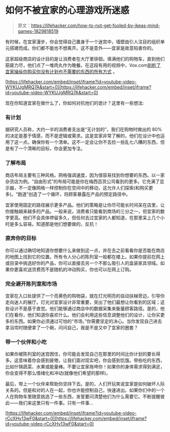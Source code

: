 # 如何不被宜家的心理游戏所迷惑

> 原文：<https://lifehacker.com/how-to-not-get-fooled-by-ikeas-mind-games-1829818519>

有时候，在宜家漫步，你会觉得自己置身于一个迷宫中，墙壁由引人注目的组织单元搭建而成。你们都不能也不想离开。这不是意外——宜家是故意陷害你的。



这家超级商店的设计目的是让消费者在大厅里徘徊，填满他们的购物车，直到他们筋疲力尽，他们点了一堆肉丸作为晚餐。在这段有用的视频中，Vox.com[剖析了宜家操纵你购买你没有计划也不需要的东西的所有方式](https://www.youtube.com/watch?v=WYKUJgMRQ7A) 。

 [https://lifehacker.com/embed/inset/iframe?id=youtube-video-WYKUJgMRQ7A&start=0](https://lifehacker.com/embed/inset/iframe?id=youtube-video-WYKUJgMRQ7A&start=0) 

现在你知道宜家在做什么了，你如何对抗他们的诡计？这里有一些想法:

### 有计划

据研究人员称，大约一半的消费者支出是“无计划的”，我们在购物时做出的 80%的决定是基于情感，而不是逻辑或需求。这是宜家非常了解的，他们在设计中也运用了这一点。确保你有一个清单。这不一定会让你不去捡一些乱七八糟的东西，但是有了一个清晰的目标，你会更加专注。

### 了解布局

商店布局主要有三种风格。网格强调速度，因为很容易找到你想要的东西。以一家杂货店为例。“自由形式”的布局可能是你在梅西百货公司看到的更多。它充满了显示器，不一定像网格一样控制你在空间中的移动，这允许人们探索(和购买更多)。“跑道”创造了一个循环，将顾客暴露在产品的预定路径中。

宜家使用固定的路径展示更多产品。他们的策略是让你尽可能长时间呆在店里，让你接触越来越多的产品。一般来说，消费者只能看到商场的三分之一，但宜家的数字更高。他们不会具体停留多久，但任何去过宜家的人都知道，在那里呆上几个小时是多么容易。知道那是他们想要做的，反抗！

### 直奔你的目标

你可以通过确切地知道你想要什么来做到这一点，并在去之前看看你是否能在商店的地图上找到它的位置。所有令人分心的陈列室一般都在楼上。如果你提前在网上或目录中挑选好你的产品，你可以直接去另一个不那么吸引人的盒装家具领域。如果你更喜欢送货费而不是随机的冲动购买，你也可以在网上订购。

### 完全避开陈列室和市场

宜家在入口处提供了一个亮黄色的购物袋，就在灯光明亮的自动扶梯旁边，引导你走向迷人的展厅。灯光对宜家设计非常重要，突出了他们最想让你看到的区域；这些设计不是基于直觉。他们能够通过商店中的数据采集来衡量顾客路径。是的，他们在看你，他们知道你喜欢什么。他们会利用这些信息调整他们的设计，让你买更多的东西。如果你必须通过可怕的“市场，”你需要坚定的决心。当你发现自己进去拿浴帘时随便拿了一个碗，问问自己，我是不是又中了宜家的圈套？

### 带一个伙伴和小吃

如果你被陈列室的迷宫困住，你可能会发现自己在那里的时间比你计划的要长得多。这意味着你会感到疲倦，让我们面对现实吧，你会感到饥饿。带些吃的东西，比如什锦蔬菜、水果或能量棒。不要让宜家拖垮你！如果你的身体需求得到满足，你会变得不那么情绪化和冲动(就像他们希望的那样)。

最后，带上一个伙伴来帮助你坚持下去。是的，人们开玩笑说宜家是如何破坏人际关系的。但是和对的人在一起，你也许能控制自己，快速进出。如果你们中的一个人在购物车里随意挑选了一些东西，发誓要问清楚他们为什么需要它。不断提醒彼此——我们来这里只有一件事。只有一件事...

 [https://lifehacker.com/embed/inset/iframe?id=youtube-video-rCcXHy13wF0&start=0](https://lifehacker.com/embed/inset/iframe?id=youtube-video-rCcXHy13wF0&start=0)